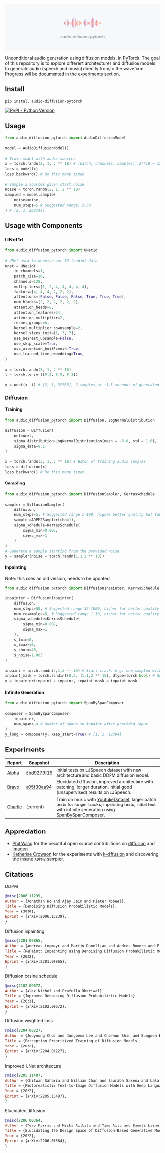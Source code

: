 <img src="./LOGO.png"></img>

Unconditional audio generation using diffusion models, in PyTorch. The goal of this repository is to explore different architectures and diffusion models to generate audio (speech and music) directly from/to the waveform.
Progress will be documented in the [experiments](#experiments) section.

## Install

```bash
pip install audio-diffusion-pytorch
```

[![PyPI - Python Version](https://img.shields.io/pypi/v/audio-diffusion-pytorch?style=flat&colorA=0f0f0f&colorB=0f0f0f)](https://pypi.org/project/audio-diffusion-pytorch/)

## Usage

```py
from audio_diffusion_pytorch import AudioDiffusionModel

model = AudioDiffusionModel()

# Train model with audio sources
x = torch.randn(2, 1, 2 ** 18) # [batch, channels, samples], 2**18 ≈ 12s of audio at a frequency of 22050
loss = model(x)
loss.backward() # Do this many times

# Sample 2 sources given start noise
noise = torch.randn(2, 1, 2 ** 18)
sampled = model.sample(
    noise=noise,
    num_steps=5 # Suggested range: 2-50
) # [2, 1, 262144]
```

## Usage with Components

### UNet1d
```py
from audio_diffusion_pytorch import UNet1d

# UNet used to denoise our 1D (audio) data
unet = UNet1d(
    in_channels=1,
    patch_size=16,
    channels=128,
    multipliers=[1, 2, 4, 4, 4, 4, 4],
    factors=[4, 4, 4, 2, 2, 2],
    attentions=[False, False, False, True, True, True],
    num_blocks=[2, 2, 2, 2, 2, 2],
    attention_heads=8,
    attention_features=64,
    attention_multiplier=2,
    resnet_groups=8,
    kernel_multiplier_downsample=2,
    kernel_sizes_init=[1, 3, 7],
    use_nearest_upsample=False,
    use_skip_scale=True,
    use_attention_bottleneck=True,
    use_learned_time_embedding=True,
)

x = torch.randn(3, 1, 2 ** 16)
t = torch.tensor([0.2, 0.8, 0.3])

y = unet(x, t) # [2, 1, 32768], 2 samples of ~1.5 seconds of generated audio at 22050kHz
```

### Diffusion

#### Training
```python
from audio_diffusion_pytorch import Diffusion, LogNormalDistribution

diffusion = Diffusion(
    net=unet,
    sigma_distribution=LogNormalDistribution(mean = -3.0, std = 1.0),
    sigma_data=0.1
)

x = torch.randn(3, 1, 2 ** 18) # Batch of training audio samples
loss = diffusion(x)
loss.backward() # Do this many times
```

#### Sampling
```python
from audio_diffusion_pytorch import DiffusionSampler, KerrasSchedule

sampler = DiffusionSampler(
    diffusion,
    num_steps=5, # Suggested range 1-100, higher better quality but takes longer
    sampler=ADPM2Sampler(rho=1),
    sigma_schedule=KarrasSchedule(
        sigma_min=0.002,
        sigma_max=1
    )
)
# Generate a sample starting from the provided noise
y = sampler(noise = torch.randn(1,1,2 ** 18))
```

#### Inpainting

Note: this uses an old version, needs to be updated.

```py
from audio_diffusion_pytorch import DiffusionInpainter, KerrasSchedule

inpainter = DiffusionInpainter(
    diffusion,
    num_steps=50, # Suggested range 32-1000, higher for better quality
    num_resamples=5, # Suggested range 1-10, higher for better quality
    sigma_schedule=KerrasSchedule(
        sigma_min=0.002,
        sigma_max=1
    ),
    s_tmin=0,
    s_tmax=10,
    s_churn=40,
    s_noise=1.003
)

inpaint = torch.randn(1,1,2 ** 15) # Start track, e.g. one sampled with DiffusionSampler
inpaint_mask = torch.randint(0,2, (1,1,2 ** 15), dtype=torch.bool) # Set to `True` the parts you want to keep
y = inpainter(inpaint = inpaint, inpaint_mask = inpaint_mask)
```

#### Infinite Generation
```python
from audio_diffusion_pytorch import SpanBySpanComposer

composer = SpanBySpanComposer(
    inpainter,
    num_spans=4 # Number of spans to inpaint after provided input
)
y_long = composer(y, keep_start=True) # [1, 1, 98304]
```


## Experiments


| Report | Snapshot | Description |
| --- | --- | --- |
| [Alpha](https://wandb.ai/schneider/audio/reports/Audio-Diffusion-UNet-Alpha---VmlldzoyMjk3MzIz?accessToken=y0l3igdvnm4ogn4d3ph3b0i8twwcf7meufbviwt15f0qtasyn1i14hg340bkk1te) | [6bd9279f19](https://github.com/archinetai/audio-diffusion-pytorch/tree/6bd9279f192fc0c11eb8a21cd919d9c41181bf35) | Initial tests on LJSpeech dataset with new architecture and basic DDPM diffusion model. |
| [Bravo](https://wandb.ai/schneider/audio/reports/Audio-Diffusion-Bravo---VmlldzoyMzE4NjIx?accessToken=qt2w1jeqch9l5v3ffjns99p69jsmexk849dszyiennfbivgg396378u6ken2fm2d) | [a05f30aa94](https://github.com/archinetai/audio-diffusion-pytorch/tree/a05f30aa94e07600038d36cfb96f8492ef735a99) | Elucidated diffusion, improved architecture with patching, longer duration, initial good (unsupervised) results on LJSpeech.
| [Charlie](https://wandb.ai/schneider/audio/reports/Audio-Diffusion-Charlie---VmlldzoyMzYyNDA1?accessToken=71gmurcwndv5e2abqrjnlh3n74j5555j3tycpd7h40tnv8fvb17k5pjkb57j9xxa) | (current) | Train on music with [YoutubeDataset](https://github.com/archinetai/audio-data-pytorch), larger patch tests for longer tracks, inpainting tests, initial test with infinite generation using SpanBySpanComposer. |


## Appreciation

* [Phil Wang](https://github.com/lucidrains) for the beautiful open source contributions on [diffusion](https://github.com/lucidrains/denoising-diffusion-pytorch) and [Imagen](https://github.com/lucidrains/imagen-pytorch).
* [Katherine Crowson](https://github.com/crowsonkb) for the experiments with [k-diffusion](https://github.com/crowsonkb/k-diffusion) and discovering the insane `ADPM2` sampler.

## Citations

DDPM
```bibtex
@misc{2006.11239,
Author = {Jonathan Ho and Ajay Jain and Pieter Abbeel},
Title = {Denoising Diffusion Probabilistic Models},
Year = {2020},
Eprint = {arXiv:2006.11239},
}
```

Diffusion inpainting
```bibtex
@misc{2201.09865,
Author = {Andreas Lugmayr and Martin Danelljan and Andres Romero and Fisher Yu and Radu Timofte and Luc Van Gool},
Title = {RePaint: Inpainting using Denoising Diffusion Probabilistic Models},
Year = {2022},
Eprint = {arXiv:2201.09865},
}
```

Diffusion cosine schedule
```bibtex
@misc{2102.09672,
Author = {Alex Nichol and Prafulla Dhariwal},
Title = {Improved Denoising Diffusion Probabilistic Models},
Year = {2021},
Eprint = {arXiv:2102.09672},
}
```

Diffusion weighted loss
```bibtex
@misc{2204.00227,
Author = {Jooyoung Choi and Jungbeom Lee and Chaehun Shin and Sungwon Kim and Hyunwoo Kim and Sungroh Yoon},
Title = {Perception Prioritized Training of Diffusion Models},
Year = {2022},
Eprint = {arXiv:2204.00227},
}
```

Improved UNet architecture
```bibtex
@misc{2205.11487,
Author = {Chitwan Saharia and William Chan and Saurabh Saxena and Lala Li and Jay Whang and Emily Denton and Seyed Kamyar Seyed Ghasemipour and Burcu Karagol Ayan and S. Sara Mahdavi and Rapha Gontijo Lopes and Tim Salimans and Jonathan Ho and David J Fleet and Mohammad Norouzi},
Title = {Photorealistic Text-to-Image Diffusion Models with Deep Language Understanding},
Year = {2022},
Eprint = {arXiv:2205.11487},
}
```

Elucidated diffusion
```bibtex
@misc{2206.00364,
Author = {Tero Karras and Miika Aittala and Timo Aila and Samuli Laine},
Title = {Elucidating the Design Space of Diffusion-Based Generative Models},
Year = {2022},
Eprint = {arXiv:2206.00364},
}
```
